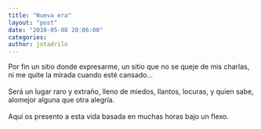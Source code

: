 ```yaml
---
title: "Nueva era"
layout: "post"
date: "2010-05-08 20:06:00"
categories: 
author: jotadrilo
---
```


<div class="css-full-post-content js-full-post-content">
Por fin un sitio donde expresarme, un sitio que no se queje de mis charlas, ni me quite la mirada cuando esté cansado...<br /><br />Será un lugar raro y extraño, lleno de miedos, llantos, locuras, y quien sabe, alomejor alguna que otra alegría.<br /><br />Aquí os presento a esta vida basada en muchas horas bajo un flexo.
</div>
